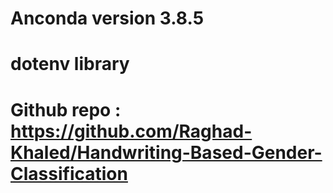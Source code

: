 # Anconda version 3.8.5
# dotenv library
# Github repo : https://github.com/Raghad-Khaled/Handwriting-Based-Gender-Classification
